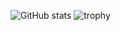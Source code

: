 ![GitHub stats](https://github-readme-stats.vercel.app/api?username=kchemorion&show_icons=true)
![trophy](https://github-profile-trophy.vercel.app/?username=kchemorion)
